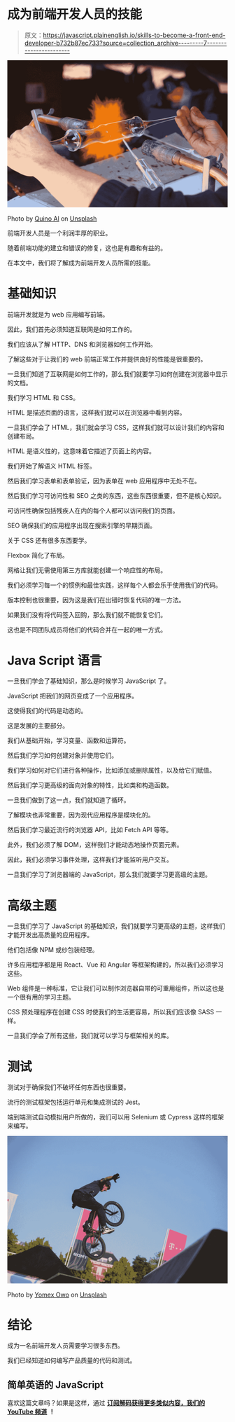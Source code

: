 # 成为前端开发人员的技能

> 原文：<https://javascript.plainenglish.io/skills-to-become-a-front-end-developer-b732b87ec733?source=collection_archive---------7----------------------->

![](img/ba8dae90736b7c883c8ecb5b62f4451a.png)

Photo by [Quino Al](https://unsplash.com/@quinoal?utm_source=medium&utm_medium=referral) on [Unsplash](https://unsplash.com?utm_source=medium&utm_medium=referral)

前端开发人员是一个利润丰厚的职业。

随着前端功能的建立和错误的修复，这也是有趣和有益的。

在本文中，我们将了解成为前端开发人员所需的技能。

# 基础知识

前端开发就是为 web 应用编写前端。

因此，我们首先必须知道互联网是如何工作的。

我们应该从了解 HTTP、DNS 和浏览器如何工作开始。

了解这些对于让我们的 web 前端正常工作并提供良好的性能是很重要的。

一旦我们知道了互联网是如何工作的，那么我们就要学习如何创建在浏览器中显示的文档。

我们学习 HTML 和 CSS。

HTML 是描述页面的语言，这样我们就可以在浏览器中看到内容。

一旦我们学会了 HTML，我们就会学习 CSS，这样我们就可以设计我们的内容和创建布局。

HTML 是语义性的，这意味着它描述了页面上的内容。

我们开始了解语义 HTML 标签。

然后我们学习表单和表单验证，因为表单在 web 应用程序中无处不在。

然后我们学习可访问性和 SEO 之类的东西，这些东西很重要，但不是核心知识。

可访问性确保包括残疾人在内的每个人都可以访问我们的页面。

SEO 确保我们的应用程序出现在搜索引擎的早期页面。

关于 CSS 还有很多东西要学。

Flexbox 简化了布局。

网格让我们无需使用第三方库就能创建一个响应性的布局。

我们必须学习每一个的惯例和最佳实践，这样每个人都会乐于使用我们的代码。

版本控制也很重要，因为这是我们在出错时恢复代码的唯一方法。

如果我们没有将代码签入回购，那么我们就不能恢复它们。

这也是不同团队成员将他们的代码合并在一起的唯一方式。

# Java Script 语言

一旦我们学会了基础知识，那么是时候学习 JavaScript 了。

JavaScript 把我们的网页变成了一个应用程序。

这使得我们的代码是动态的。

这是发展的主要部分。

我们从基础开始，学习变量、函数和运算符。

然后我们学习如何创建对象并使用它们。

我们学习如何对它们进行各种操作，比如添加或删除属性，以及给它们赋值。

然后我们学习更高级的面向对象的特性，比如类和构造函数。

一旦我们做到了这一点，我们就知道了循环。

了解模块也非常重要，因为现代应用程序是模块化的。

然后我们学习最近流行的浏览器 API，比如 Fetch API 等等。

此外，我们必须了解 DOM，这样我们才能动态地操作页面元素。

因此，我们必须学习事件处理，这样我们才能监听用户交互。

一旦我们学习了浏览器端的 JavaScript，那么我们就要学习更高级的主题。

# 高级主题

一旦我们学习了 JavaScript 的基础知识，我们就要学习更高级的主题，这样我们才能开发出高质量的应用程序。

他们包括像 NPM 或纱包装经理。

许多应用程序都是用 React、Vue 和 Angular 等框架构建的，所以我们必须学习这些。

Web 组件是一种标准，它让我们可以制作浏览器自带的可重用组件，所以这也是一个很有用的学习主题。

CSS 预处理程序在创建 CSS 时使我们的生活更容易，所以我们应该像 SASS 一样。

一旦我们学会了所有这些，我们就可以学习与框架相关的库。

# 测试

测试对于确保我们不破坏任何东西也很重要。

流行的测试框架包括运行单元和集成测试的 Jest。

端到端测试自动模拟用户所做的，我们可以用 Selenium 或 Cypress 这样的框架来编写。

![](img/e49c4716a9ea8fcb0b325e360b20c9e1.png)

Photo by [Yomex Owo](https://unsplash.com/@yomex4life?utm_source=medium&utm_medium=referral) on [Unsplash](https://unsplash.com?utm_source=medium&utm_medium=referral)

# 结论

成为一名前端开发人员需要学习很多东西。

我们已经知道如何编写产品质量的代码和测试。

## 简单英语的 JavaScript

喜欢这篇文章吗？如果是这样，通过 [**订阅解码获得更多类似内容，我们的 YouTube 频道**](https://www.youtube.com/channel/UCtipWUghju290NWcn8jhyAw) **！**